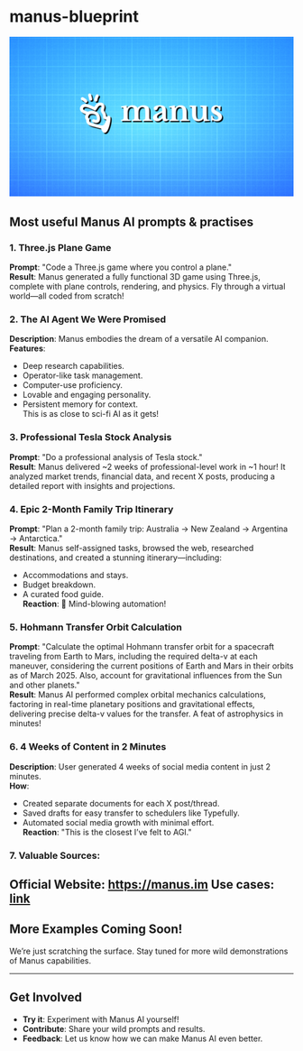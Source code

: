 # manus-blueprint
![image-manus](https://github.com/foreignstyle/manus-blueprint/blob/main/manus-blueprint-image.png)
## Most useful Manus AI prompts &amp; practises

### 1. Three.js Plane Game
**Prompt**: "Code a Three.js game where you control a plane."  
**Result**: Manus generated a fully functional 3D game using Three.js, complete with plane controls, rendering, and physics. Fly through a virtual world—all coded from scratch!

### 2. The AI Agent We Were Promised
**Description**: Manus embodies the dream of a versatile AI companion.  
**Features**:  
- Deep research capabilities.  
- Operator-like task management.  
- Computer-use proficiency.  
- Lovable and engaging personality.  
- Persistent memory for context.  
This is as close to sci-fi AI as it gets!

### 3. Professional Tesla Stock Analysis
**Prompt**: "Do a professional analysis of Tesla stock."  
**Result**: Manus delivered ~2 weeks of professional-level work in ~1 hour! It analyzed market trends, financial data, and recent X posts, producing a detailed report with insights and projections.

### 4. Epic 2-Month Family Trip Itinerary
**Prompt**: "Plan a 2-month family trip: Australia → New Zealand → Argentina → Antarctica."  
**Result**: Manus self-assigned tasks, browsed the web, researched destinations, and created a stunning itinerary—including:  
- Accommodations and stays.  
- Budget breakdown.  
- A curated food guide.  
**Reaction**: 🤯 Mind-blowing automation!


### 5. Hohmann Transfer Orbit Calculation
**Prompt**: "Calculate the optimal Hohmann transfer orbit for a spacecraft traveling from Earth to Mars, including the required delta-v at each maneuver, considering the current positions of Earth and Mars in their orbits as of March 2025. Also, account for gravitational influences from the Sun and other planets."  
**Result**: Manus AI performed complex orbital mechanics calculations, factoring in real-time planetary positions and gravitational effects, delivering precise delta-v values for the transfer. A feat of astrophysics in minutes!

### 6. 4 Weeks of Content in 2 Minutes
**Description**: User generated 4 weeks of social media content in just 2 minutes.  
**How**:  
- Created separate documents for each X post/thread.  
- Saved drafts for easy transfer to schedulers like Typefully.  
- Automated social media growth with minimal effort.  
**Reaction**: "This is the closest I’ve felt to AGI."

### 7. Valuable Sources:
**Official Website**: https://manus.im
**Use cases**: [link](https://manus.im/usecases)
---

## More Examples Coming Soon!
We’re just scratching the surface. Stay tuned for more wild demonstrations of Manus capabilities.

---

## Get Involved
- **Try it**: Experiment with Manus AI yourself!  
- **Contribute**: Share your wild prompts and results.  
- **Feedback**: Let us know how we can make Manus AI even better.
